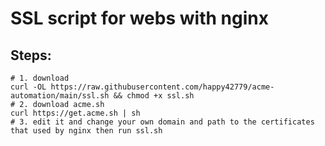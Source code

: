 # SSL script for webs with nginx

## Steps:
```
# 1. download
curl -OL https://raw.githubusercontent.com/happy42779/acme-automation/main/ssl.sh && chmod +x ssl.sh
# 2. download acme.sh
curl https://get.acme.sh | sh
# 3. edit it and change your own domain and path to the certificates that used by nginx then run ssl.sh
```
